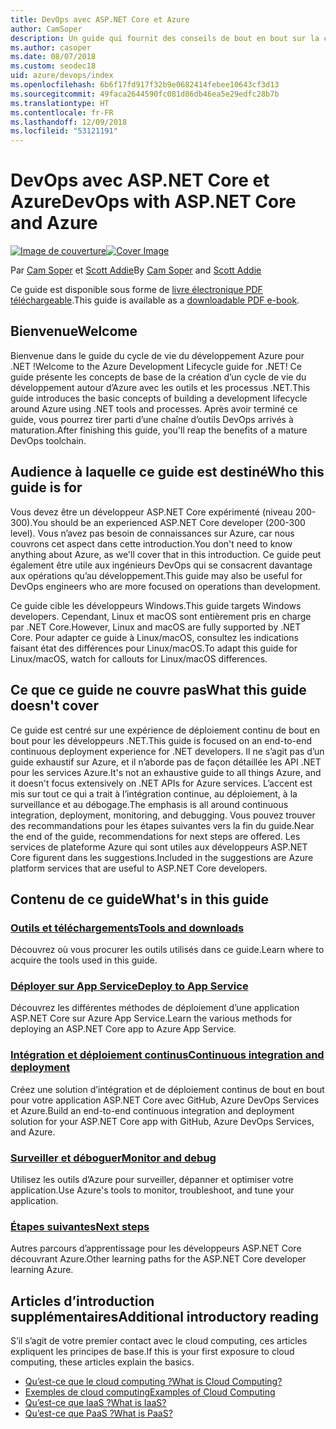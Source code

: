 ```yaml
---
title: DevOps avec ASP.NET Core et Azure
author: CamSoper
description: Un guide qui fournit des conseils de bout en bout sur la création d’un pipeline DevOps pour une application ASP.NET Core hébergée dans Azure.
ms.author: casoper
ms.date: 08/07/2018
ms.custom: seodec18
uid: azure/devops/index
ms.openlocfilehash: 6b6f17fd917f32b9e0682414febee10643cf3d13
ms.sourcegitcommit: 49faca2644590fc081d86db46ea5e29edfc28b7b
ms.translationtype: HT
ms.contentlocale: fr-FR
ms.lasthandoff: 12/09/2018
ms.locfileid: "53121191"
---
```

# <a name="devops-with-aspnet-core-and-azure"></a><span data-ttu-id="f7994-103">DevOps avec ASP.NET Core et Azure</span><span class="sxs-lookup"><span data-stu-id="f7994-103">DevOps with ASP.NET Core and Azure</span></span>

<span data-ttu-id="f7994-104">[![Image de couverture](./media/cover-large.png)](https://aka.ms/devopsbook)</span><span class="sxs-lookup"><span data-stu-id="f7994-104">[![Cover Image](./media/cover-large.png)](https://aka.ms/devopsbook)</span></span>

<span data-ttu-id="f7994-105">Par [Cam Soper](https://twitter.com/camsoper) et [Scott Addie](https://twitter.com/scottaddie)</span><span class="sxs-lookup"><span data-stu-id="f7994-105">By [Cam Soper](https://twitter.com/camsoper) and [Scott Addie](https://twitter.com/scottaddie)</span></span>

<span data-ttu-id="f7994-106">Ce guide est disponible sous forme de [livre électronique PDF téléchargeable](https://aka.ms/devopsbook).</span><span class="sxs-lookup"><span data-stu-id="f7994-106">This guide is available as a [downloadable PDF e-book](https://aka.ms/devopsbook).</span></span>

## <a name="welcome"></a><span data-ttu-id="f7994-107">Bienvenue</span><span class="sxs-lookup"><span data-stu-id="f7994-107">Welcome</span></span> 

<span data-ttu-id="f7994-108">Bienvenue dans le guide du cycle de vie du développement Azure pour .NET !</span><span class="sxs-lookup"><span data-stu-id="f7994-108">Welcome to the Azure Development Lifecycle guide for .NET!</span></span> <span data-ttu-id="f7994-109">Ce guide présente les concepts de base de la création d’un cycle de vie du développement autour d’Azure avec les outils et les processus .NET.</span><span class="sxs-lookup"><span data-stu-id="f7994-109">This guide introduces the basic concepts of building a development lifecycle around Azure using .NET tools and processes.</span></span> <span data-ttu-id="f7994-110">Après avoir terminé ce guide, vous pourrez tirer parti d’une chaîne d’outils DevOps arrivés à maturation.</span><span class="sxs-lookup"><span data-stu-id="f7994-110">After finishing this guide, you'll reap the benefits of a mature DevOps toolchain.</span></span>

## <a name="who-this-guide-is-for"></a><span data-ttu-id="f7994-111">Audience à laquelle ce guide est destiné</span><span class="sxs-lookup"><span data-stu-id="f7994-111">Who this guide is for</span></span>

<span data-ttu-id="f7994-112">Vous devez être un développeur ASP.NET Core expérimenté (niveau 200-300).</span><span class="sxs-lookup"><span data-stu-id="f7994-112">You should be an experienced ASP.NET Core developer (200-300 level).</span></span> <span data-ttu-id="f7994-113">Vous n’avez pas besoin de connaissances sur Azure, car nous couvrons cet aspect dans cette introduction.</span><span class="sxs-lookup"><span data-stu-id="f7994-113">You don't need to know anything about Azure, as we'll cover that in this introduction.</span></span> <span data-ttu-id="f7994-114">Ce guide peut également être utile aux ingénieurs DevOps qui se consacrent davantage aux opérations qu’au développement.</span><span class="sxs-lookup"><span data-stu-id="f7994-114">This guide may also be useful for DevOps engineers who are more focused on operations than development.</span></span>

<span data-ttu-id="f7994-115">Ce guide cible les développeurs Windows.</span><span class="sxs-lookup"><span data-stu-id="f7994-115">This guide targets Windows developers.</span></span> <span data-ttu-id="f7994-116">Cependant, Linux et macOS sont entièrement pris en charge par .NET Core.</span><span class="sxs-lookup"><span data-stu-id="f7994-116">However, Linux and macOS are fully supported by .NET Core.</span></span> <span data-ttu-id="f7994-117">Pour adapter ce guide à Linux/macOS, consultez les indications faisant état des différences pour Linux/macOS.</span><span class="sxs-lookup"><span data-stu-id="f7994-117">To adapt this guide for Linux/macOS, watch for callouts for Linux/macOS differences.</span></span>

## <a name="what-this-guide-doesnt-cover"></a><span data-ttu-id="f7994-118">Ce que ce guide ne couvre pas</span><span class="sxs-lookup"><span data-stu-id="f7994-118">What this guide doesn't cover</span></span>

<span data-ttu-id="f7994-119">Ce guide est centré sur une expérience de déploiement continu de bout en bout pour les développeurs .NET.</span><span class="sxs-lookup"><span data-stu-id="f7994-119">This guide is focused on an end-to-end continuous deployment experience for .NET developers.</span></span> <span data-ttu-id="f7994-120">Il ne s’agit pas d’un guide exhaustif sur Azure, et il n’aborde pas de façon détaillée les API .NET pour les services Azure.</span><span class="sxs-lookup"><span data-stu-id="f7994-120">It's not an exhaustive guide to all things Azure, and it doesn't focus extensively on .NET APIs for Azure services.</span></span> <span data-ttu-id="f7994-121">L’accent est mis sur tout ce qui a trait à l’intégration continue, au déploiement, à la surveillance et au débogage.</span><span class="sxs-lookup"><span data-stu-id="f7994-121">The emphasis is all around continuous integration, deployment, monitoring, and debugging.</span></span> <span data-ttu-id="f7994-122">Vous pouvez trouver des recommandations pour les étapes suivantes vers la fin du guide.</span><span class="sxs-lookup"><span data-stu-id="f7994-122">Near the end of the guide, recommendations for next steps are offered.</span></span> <span data-ttu-id="f7994-123">Les services de plateforme Azure qui sont utiles aux développeurs ASP.NET Core figurent dans les suggestions.</span><span class="sxs-lookup"><span data-stu-id="f7994-123">Included in the suggestions are Azure platform services that are useful to ASP.NET Core developers.</span></span>

## <a name="whats-in-this-guide"></a><span data-ttu-id="f7994-124">Contenu de ce guide</span><span class="sxs-lookup"><span data-stu-id="f7994-124">What's in this guide</span></span>

### <a name="tools-and-downloadsxrefazuredevopstools-and-downloads"></a>[<span data-ttu-id="f7994-125">Outils et téléchargements</span><span class="sxs-lookup"><span data-stu-id="f7994-125">Tools and downloads</span></span>](xref:azure/devops/tools-and-downloads)

<span data-ttu-id="f7994-126">Découvrez où vous procurer les outils utilisés dans ce guide.</span><span class="sxs-lookup"><span data-stu-id="f7994-126">Learn where to acquire the tools used in this guide.</span></span>

### <a name="deploy-to-app-servicexrefazuredevopsdeploy-to-app-service"></a>[<span data-ttu-id="f7994-127">Déployer sur App Service</span><span class="sxs-lookup"><span data-stu-id="f7994-127">Deploy to App Service</span></span>](xref:azure/devops/deploy-to-app-service)

<span data-ttu-id="f7994-128">Découvrez les différentes méthodes de déploiement d’une application ASP.NET Core sur Azure App Service.</span><span class="sxs-lookup"><span data-stu-id="f7994-128">Learn the various methods for deploying an ASP.NET Core app to Azure App Service.</span></span>

### <a name="continuous-integration-and-deploymentxrefazuredevopscicd"></a>[<span data-ttu-id="f7994-129">Intégration et déploiement continus</span><span class="sxs-lookup"><span data-stu-id="f7994-129">Continuous integration and deployment</span></span>](xref:azure/devops/cicd)

<span data-ttu-id="f7994-130">Créez une solution d’intégration et de déploiement continus de bout en bout pour votre application ASP.NET Core avec GitHub, Azure DevOps Services et Azure.</span><span class="sxs-lookup"><span data-stu-id="f7994-130">Build an end-to-end continuous integration and deployment solution for your ASP.NET Core app with GitHub, Azure DevOps Services, and Azure.</span></span>

### <a name="monitor-and-debugxrefazuredevopsmonitor"></a>[<span data-ttu-id="f7994-131">Surveiller et déboguer</span><span class="sxs-lookup"><span data-stu-id="f7994-131">Monitor and debug</span></span>](xref:azure/devops/monitor)

<span data-ttu-id="f7994-132">Utilisez les outils d’Azure pour surveiller, dépanner et optimiser votre application.</span><span class="sxs-lookup"><span data-stu-id="f7994-132">Use Azure's tools to monitor, troubleshoot, and tune your application.</span></span>

### <a name="next-stepsxrefazuredevopsnext-steps"></a>[<span data-ttu-id="f7994-133">Étapes suivantes</span><span class="sxs-lookup"><span data-stu-id="f7994-133">Next steps</span></span>](xref:azure/devops/next-steps)

<span data-ttu-id="f7994-134">Autres parcours d’apprentissage pour les développeurs ASP.NET Core découvrant Azure.</span><span class="sxs-lookup"><span data-stu-id="f7994-134">Other learning paths for the ASP.NET Core developer learning Azure.</span></span>

## <a name="additional-introductory-reading"></a><span data-ttu-id="f7994-135">Articles d’introduction supplémentaires</span><span class="sxs-lookup"><span data-stu-id="f7994-135">Additional introductory reading</span></span>

<span data-ttu-id="f7994-136">S’il s’agit de votre premier contact avec le cloud computing, ces articles expliquent les principes de base.</span><span class="sxs-lookup"><span data-stu-id="f7994-136">If this is your first exposure to cloud computing, these articles explain the basics.</span></span>

* [<span data-ttu-id="f7994-137">Qu’est-ce que le cloud computing ?</span><span class="sxs-lookup"><span data-stu-id="f7994-137">What is Cloud Computing?</span></span>](https://azure.microsoft.com/overview/what-is-cloud-computing/)
* [<span data-ttu-id="f7994-138">Exemples de cloud computing</span><span class="sxs-lookup"><span data-stu-id="f7994-138">Examples of Cloud Computing</span></span>](https://azure.microsoft.com/overview/examples-of-cloud-computing/)
* [<span data-ttu-id="f7994-139">Qu’est-ce que IaaS ?</span><span class="sxs-lookup"><span data-stu-id="f7994-139">What is IaaS?</span></span>](https://azure.microsoft.com/overview/what-is-iaas/)
* [<span data-ttu-id="f7994-140">Qu’est-ce que PaaS ?</span><span class="sxs-lookup"><span data-stu-id="f7994-140">What is PaaS?</span></span>](https://azure.microsoft.com/overview/what-is-paas/)
